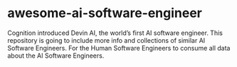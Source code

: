 # awesome-ai-software-engineer
Cognition introduced Devin AI, the world’s first AI software engineer. This repository is going to include more info and collections of similar AI Software Engineers. For the Human Software Engineers to consume all data about the AI Software Engineers.
